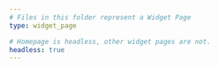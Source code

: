 ```yaml
---
# Files in this folder represent a Widget Page
type: widget_page

# Homepage is headless, other widget pages are not.
headless: true
---
```


